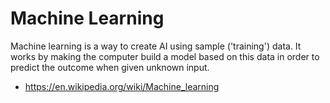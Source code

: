 # Machine Learning

Machine learning is a way to create AI using sample ('training') data.
It works by making the computer build a model based on this data in order to predict the outcome when given unknown input.

* <https://en.wikipedia.org/wiki/Machine_learning>
